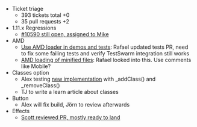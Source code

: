 * Ticket triage
  * 393 tickets total +0
  * 35 pull requests +2
* 1.11.x Regressions
  * [#10590 still open, assigned to Mike](https://bugs.jqueryui.com/ticket/10590)
* AMD
  * [Use AMD loader in demos and tests](https://bugs.jqueryui.com/ticket/10119): Rafael updated tests PR, need to fix some failing tests and verify TestSwarm integration still works
  * [AMD loading of minified files](https://bugs.jqueryui.com/ticket/10674): Rafael looked into this. Use comments like Mobile?
* Classes option
  * Alex testing [new implementation](https://github.com/jquery/jquery-ui/pull/1392) with _addClass() and _removeClass()
  * TJ to write a learn article about classes
* Button
  * Alex will fix build, Jörn to review afterwards
* Effects
  * [Scott reviewed PR, mostly ready to land](https://github.com/jquery/jquery-ui/pull/1017)
